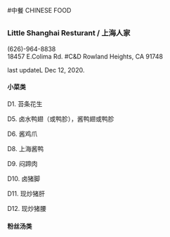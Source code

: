#中餐 CHINESE FOOD

## 

### Little Shanghai Resturant / 上海人家  
(626)-964-8838  
18457 E.Colima Rd. #C&D Rowland Heights, CA 91748

last updateL Dec 12, 2020.

#### 小菜类

D1. 苔条花生

D5. 卤水鸭翅（或鸭胗），酱鸭翅或鸭胗

D6. 酱鸡爪

D8. 上海酱鸭

D9. 闷蹄肉

D10. 卤猪脚

D11. 现炒猪肝

D12. 现炒猪腰





#### 粉丝汤类
